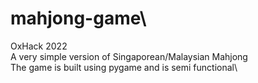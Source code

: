 # mahjong-game\
OxHack 2022\
A very simple version of Singaporean/Malaysian Mahjong\
The game is built using pygame and is semi functional\
